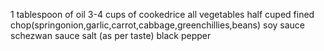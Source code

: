 1 tablespoon of oil
3-4 cups of cookedrice
all vegetables half cuped fined chop(springonion,garlic,carrot,cabbage,greenchillies,beans)
soy sauce 
schezwan sauce
salt (as per taste)
black pepper